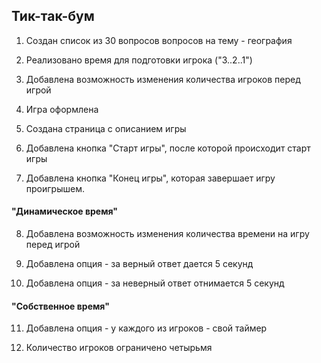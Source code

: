 ## Тик-так-бум

1. Создан список из 30 вопросов вопросов на тему - география

2. Реализовано время для подготовки игрока ("3..2..1")

3. Добавлена возможность изменения количества игроков перед игрой

4. Игра оформлена

5. Создана страница с описанием игры

6. Добавлена кнопка "Старт игры", после которой происходит старт игры

7. Добавлена кнопка "Конец игры", которая завершает игру проигрышем.

#### "Динамическое время"

8. Добавлена возможность изменения количества времени на игру перед 
игрой

9. Добавлена опция - за верный ответ дается 5 секунд

10. Добавлена опция - за неверный ответ отнимается 5 секунд

#### "Собственное время"

11. Добавлена опция - у каждого из игроков - свой таймер 

12. Количество игроков ограничено четырьмя
